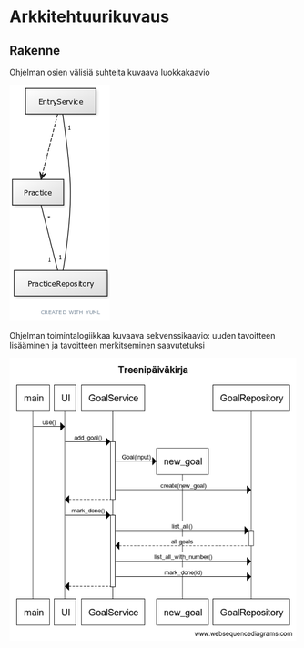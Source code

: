 # Arkkitehtuurikuvaus

## Rakenne

Ohjelman osien välisiä suhteita kuvaava luokkakaavio

![Luokkakaavio](./kuvat/luokkakaavio.png)

Ohjelman toimintalogiikkaa kuvaava sekvenssikaavio: uuden tavoitteen lisääminen ja tavoitteen merkitseminen saavutetuksi

![Sekvenssikaavio](./kuvat/sekvenssikaavio.png)
